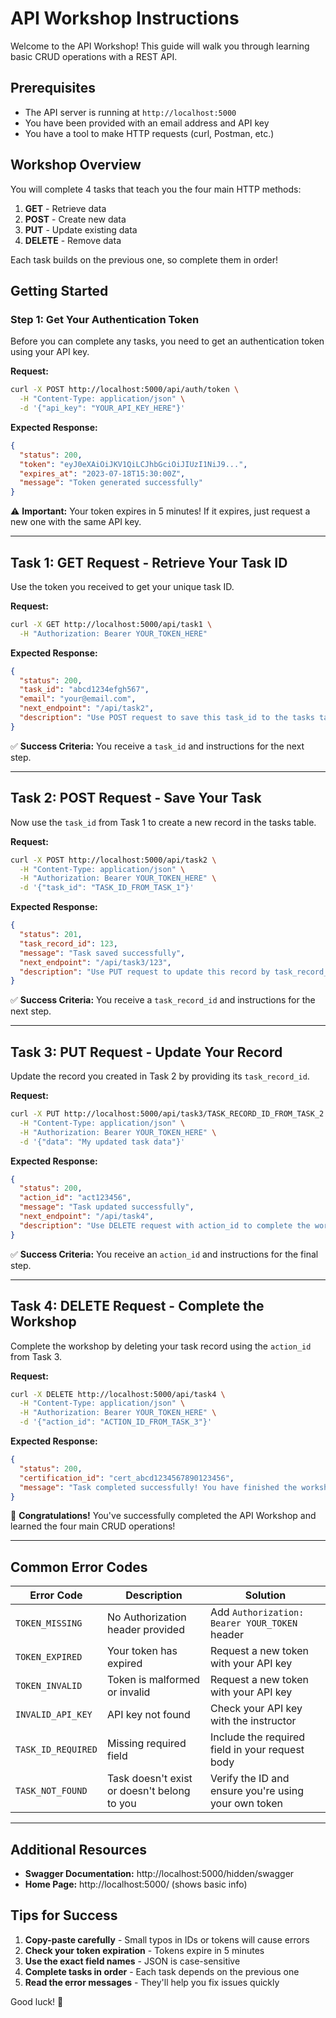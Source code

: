 # API Workshop Instructions

Welcome to the API Workshop! This guide will walk you through learning basic CRUD operations with a REST API.

## Prerequisites
- The API server is running at `http://localhost:5000`
- You have been provided with an email address and API key
- You have a tool to make HTTP requests (curl, Postman, etc.)

## Workshop Overview
You will complete 4 tasks that teach you the four main HTTP methods:
1. **GET** - Retrieve data
2. **POST** - Create new data
3. **PUT** - Update existing data
4. **DELETE** - Remove data

Each task builds on the previous one, so complete them in order!

## Getting Started

### Step 1: Get Your Authentication Token
Before you can complete any tasks, you need to get an authentication token using your API key.

**Request:**
```bash
curl -X POST http://localhost:5000/api/auth/token \
  -H "Content-Type: application/json" \
  -d '{"api_key": "YOUR_API_KEY_HERE"}'
```

**Expected Response:**
```json
{
  "status": 200,
  "token": "eyJ0eXAiOiJKV1QiLCJhbGciOiJIUzI1NiJ9...",
  "expires_at": "2023-07-18T15:30:00Z",
  "message": "Token generated successfully"
}
```

⚠️ **Important:** Your token expires in 5 minutes! If it expires, just request a new one with the same API key.

---

## Task 1: GET Request - Retrieve Your Task ID

Use the token you received to get your unique task ID.

**Request:**
```bash
curl -X GET http://localhost:5000/api/task1 \
  -H "Authorization: Bearer YOUR_TOKEN_HERE"
```

**Expected Response:**
```json
{
  "status": 200,
  "task_id": "abcd1234efgh567",
  "email": "your@email.com",
  "next_endpoint": "/api/task2",
  "description": "Use POST request to save this task_id to the tasks table"
}
```

✅ **Success Criteria:** You receive a `task_id` and instructions for the next step.

---

## Task 2: POST Request - Save Your Task

Now use the `task_id` from Task 1 to create a new record in the tasks table.

**Request:**
```bash
curl -X POST http://localhost:5000/api/task2 \
  -H "Content-Type: application/json" \
  -H "Authorization: Bearer YOUR_TOKEN_HERE" \
  -d '{"task_id": "TASK_ID_FROM_TASK_1"}'
```

**Expected Response:**
```json
{
  "status": 201,
  "task_record_id": 123,
  "message": "Task saved successfully",
  "next_endpoint": "/api/task3/123",
  "description": "Use PUT request to update this record by task_record_id"
}
```

✅ **Success Criteria:** You receive a `task_record_id` and instructions for the next step.

---

## Task 3: PUT Request - Update Your Record

Update the record you created in Task 2 by providing its `task_record_id`.

**Request:**
```bash
curl -X PUT http://localhost:5000/api/task3/TASK_RECORD_ID_FROM_TASK_2 \
  -H "Content-Type: application/json" \
  -H "Authorization: Bearer YOUR_TOKEN_HERE" \
  -d '{"data": "My updated task data"}'
```

**Expected Response:**
```json
{
  "status": 200,
  "action_id": "act123456",
  "message": "Task updated successfully",
  "next_endpoint": "/api/task4",
  "description": "Use DELETE request with action_id to complete the workshop"
}
```

✅ **Success Criteria:** You receive an `action_id` and instructions for the final step.

---

## Task 4: DELETE Request - Complete the Workshop

Complete the workshop by deleting your task record using the `action_id` from Task 3.

**Request:**
```bash
curl -X DELETE http://localhost:5000/api/task4 \
  -H "Content-Type: application/json" \
  -H "Authorization: Bearer YOUR_TOKEN_HERE" \
  -d '{"action_id": "ACTION_ID_FROM_TASK_3"}'
```

**Expected Response:**
```json
{
  "status": 200,
  "certification_id": "cert_abcd1234567890123456",
  "message": "Task completed successfully! You have finished the workshop."
}
```

🎉 **Congratulations!** You've successfully completed the API Workshop and learned the four main CRUD operations!

---

## Common Error Codes

| Error Code | Description | Solution |
|------------|-------------|----------|
| `TOKEN_MISSING` | No Authorization header provided | Add `Authorization: Bearer YOUR_TOKEN` header |
| `TOKEN_EXPIRED` | Your token has expired | Request a new token with your API key |
| `TOKEN_INVALID` | Token is malformed or invalid | Request a new token with your API key |
| `INVALID_API_KEY` | API key not found | Check your API key with the instructor |
| `TASK_ID_REQUIRED` | Missing required field | Include the required field in your request body |
| `TASK_NOT_FOUND` | Task doesn't exist or doesn't belong to you | Verify the ID and ensure you're using your own token |

---

## Additional Resources

- **Swagger Documentation:** http://localhost:5000/hidden/swagger
- **Home Page:** http://localhost:5000/ (shows basic info)

## Tips for Success

1. **Copy-paste carefully** - Small typos in IDs or tokens will cause errors
2. **Check your token expiration** - Tokens expire in 5 minutes
3. **Use the exact field names** - JSON is case-sensitive
4. **Complete tasks in order** - Each task depends on the previous one
5. **Read the error messages** - They'll help you fix issues quickly

Good luck! 🚀
